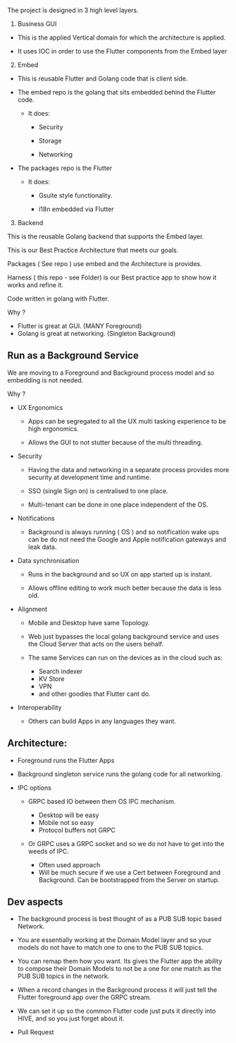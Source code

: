

The project is designed in 3 high level layers.

1. Business GUI

- This is the applied Vertical domain for which the architecture is applied.

- It uses IOC in order to use the Flutter components from the Embed layer

2. Embed

- This is reusable Flutter and Golang code that is client side.

- The embed repo is the golang that sits embedded behind the Flutter code. 

	- It does:

		- Security

		- Storage

		- Networking

- The packages repo is the Flutter

	- It does:

		- Gsuite style functionality.

		- i18n embedded via Flutter 

3. Backend

This is the reusable Golang backend that supports the Embed layer.



This is our Best Practice Architecture that meets our goals.

Packages ( See repo ) use embed and the Architecture is provides.

Harness ( this repo - see Folder) is our Best practice app to show how it works and refine it.

Code written in golang with Flutter.

Why ?

- Flutter is great at GUI. (MANY Foreground)
- Golang is great at networking. (Singleton Background)


## Run as a Background Service

We are moving to a Foreground and Background process model and so embedding is not needed.

Why ? 

- UX Ergonomics

	- Apps can be segregated to all the UX multi tasking experience to be high ergonomics.

	- Allows the GUI to not stutter because of the multi threading.

- Security

	- Having the data and networking in a separate process provides more security at development time and runtime. 

	- SSO (single Sign on) is centralised to one place.

	- Multi-tenant can be done in one place independent of the OS.

- Notifications

	- Background is always running ( OS ) and so notification wake ups can be do not need the Google and Apple notification gateways and leak data.

- Data synchronisation

	- Runs in the background and so UX on app started up is instant.
  
	- Allows offline editing to work much better because the data is less old.

- Alignment

	- Mobile and Desktop have same Topology.
	
	- Web just bypasses the local golang background service and uses the Cloud Server that acts on the users behalf.

	- The same Services can run on the devices as in the cloud such as:
		- Search indexer
		- KV Store
		- VPN 
		- and other goodies that Flutter cant do.

- Interoperability

	- Others can build Apps in any languages they want.


## Architecture:

- Foreground runs the Flutter Apps
- Background singleton service runs the golang code for all networking.
- IPC options

	- GRPC based IO between them OS IPC mechanism.
		- Desktop will be easy
  		- Mobile not so easy
		- Protocol buffers not GRPC

  	- Or GRPC uses a GRPC socket and so we do not have to get into the weeds of IPC.
    	- Often used approach
    	- Will be much secure if we use a Cert between Foreground and Background. Can be bootstrapped from the Server on startup.


## Dev aspects


- The background process is best thought of as a PUB SUB topic based Network.

- You are essentially working at the Domain Model layer and so your models do not have to match one to one to the PUB SUB topics.

- You can remap them how you want. Its gives the Flutter app the ability to compose their Domain Models to not be a one for one match as the PUB SUB topics in the network.

- When a record changes in the Background process it will just tell the Flutter foreground app over the GRPC stream.

- We can set it up so the common Flutter code just puts it directly into HIVE, and so you just forget about it.
- Pull Request
